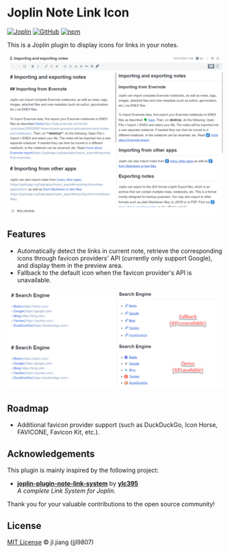 # Joplin Note Link Icon

[![Joplin](https://img.shields.io/npm/v/joplin-plugin-link-icon?logo=joplin&label=Joplin)](https://joplinapp.org/plugins/plugin/com.jjl9807.LinkIcon/)  [![GitHub](https://img.shields.io/github/v/release/jjl9807/joplin-plugin-link-icon?label=GitHub%20Release&logo=github)](https://github.com/jjl9807/joplin-plugin-link-icon/releases/latest) [![npm](https://img.shields.io/npm/v/joplin-plugin-link-icon?label=NPM%20Package&logo=npm)](https://www.npmjs.com/package/joplin-plugin-link-icon)

This is a Joplin plugin to display icons for links in your notes.

![](assets/screenshot.png)

## Features

- Automatically detect the links in current note, retrieve the corresponding icons through favicon providers' API (currently only support Google), and display them in the preview area.
- Fallback to the default icon when the favicon provider's API is unavailable.

![](assets/demo.png)

## Roadmap

- Additional favicon provider support (such as DuckDuckGo, Icon Horse, FAVICONE, Favicon Kit, etc.).

## Acknowledgements

This plugin is mainly inspired by the following project:

- **[joplin-plugin-note-link-system](https://github.com/ylc395/joplin-plugin-note-link-system)** by [**ylc395**](https://github.com/ylc395) <br>
  *A complete Link System for Joplin.*

Thank you for your valuable contributions to the open source community!

## License
[MIT License](LICENSE.md) © jl.jiang (jjl9807)
